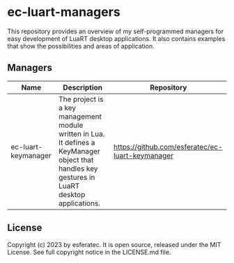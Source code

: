# ec-luart-managers

This repository provides an overview of my self-programmed managers for easy development of LuaRT desktop applications. It also contains examples that show the possibilities and areas of application.

## Managers

| Name | Description | Repository|
| --- | --- | --- |
| ec-luart-keymanager | The project is a key management module written in Lua. It defines a KeyManager object that handles key gestures in LuaRT desktop applications. | <https://github.com/esferatec/ec-luart-keymanager> |

## License

Copyright (c) 2023 by esferatec.
It is open source, released under the MIT License.
See full copyright notice in the LICENSE.md file.
